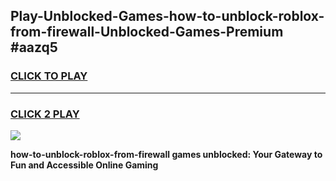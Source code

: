 
## Play-Unblocked-Games-how-to-unblock-roblox-from-firewall-Unblocked-Games-Premium #aazq5
<h3>
<a href="https://premium.freeplayer.one?title=how-to-unblock-roblox-from-firewall&ref=12M">CLICK TO PLAY</a></h3>
<hr>

<h3>
<a href="https://premium.freeplayer.one?title=how-to-unblock-roblox-from-firewall&ref=12M">CLICK 2 PLAY</a>
  
</h3>

<a href="https://premium.freeplayer.one?title=how-to-unblock-roblox-from-firewall&ref=12M"><img src="https://clearcache.store/games.png"></a>


**how-to-unblock-roblox-from-firewall games unblocked: Your Gateway to Fun and Accessible Online Gaming**
